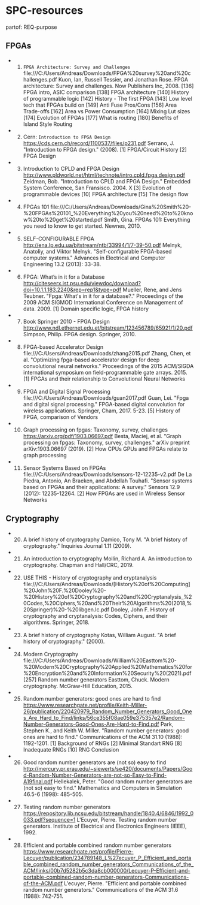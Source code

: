 # SPC-resources
partof: REQ-purpose
###

## FPGAs

* 1) `FPGA Architecture: Survey and Challenges` file:///C:/Users/Andreas/Downloads/FPGA%20survey%20and%20challenges.pdf
    Kuon, Ian, Russell Tessier, and Jonathan Rose. FPGA architecture: Survey and challenges. Now Publishers Inc, 2008.
    [136] FPGA intro, ASIC comparison
    [138] FPGA architecture
    [140] History of programmable logic
    [142] History - The first FPGA
    [143] Low level tech that FPGAs build on
    [149] Anti Fuse Pros/Cons
    [156] Area Trade-offs
    [162] Area vs Power Consumption
    [164] Mixing Lut sizes
    [174] Evolution of FPGAs
    [177] What is routing
    [180] Benefits of Island Style Routing
* 2) Cern: `Introduction to FPGA Design` https://cds.cern.ch/record/1100537/files/p231.pdf
    Serrano, J. "Introduction to FPGA design." (2008).
    [1] FPGA/Circuit History
    [2] FPGA Design
* 3) Introduction to CPLD and FPGA Design http://www.pldworld.net/html/technote/intro.cpld.fpga.design.pdf
    Zeidman, Bob. "Introduction to CPLD and FPGA Design." Embedded System Conference, San Fransisco. 2004.
    X [3] Evolution of programmable devices
    [10] FPGA architecture
    [15] The design flow
* 4) FPGAs 101 file:///C:/Users/Andreas/Downloads/Gina%20Smith%20-%20FPGAs%20101_%20Everything%20you%20need%20to%20know%20to%20get%20started.pdf
    Smith, Gina. FPGAs 101: Everything you need to know to get started. Newnes, 2010.
* 5) SELF-CONFIGURABLE FPGA http://ena.lp.edu.ua/bitstream/ntb/33994/1/7-39-50.pdf
    Melnyk, Anatoliy, and Viktor Melnyk. "Self-configurable FPGA-based computer systems." Advances in Electrical and Computer Engineering 13.2 (2013): 33-38.
* 6) FPGA: What’s in it for a Database http://citeseerx.ist.psu.edu/viewdoc/download?doi=10.1.1.183.2240&rep=rep1&type=pdf
    Mueller, Rene, and Jens Teubner. "Fpga: What's in it for a database?." Proceedings of the 2009 ACM SIGMOD International Conference on Management of data. 2009.
    [1] Domain specific logic, FPGA history
* 7) Book Springer 2010 - FPGA Design http://www.ndl.ethernet.edu.et/bitstream/123456789/65921/1/20.pdf
    Simpson, Philip. FPGA design. Springer, 2010.
* 8) FPGA-based Accelerator Design file:///C:/Users/Andreas/Downloads/zhang2015.pdf
    Zhang, Chen, et al. "Optimizing fpga-based accelerator design for deep convolutional neural networks." Proceedings of the 2015 ACM/SIGDA international symposium on field-programmable gate arrays. 2015.
    [1] FPGAs and their relationship to Convolutional Neural Networks
* 9) FPGA and Digital Signal Processing file:///C:/Users/Andreas/Downloads/guan2017.pdf
    Guan, Lei. "Fpga and digital signal processing." FPGA-based digital convolution for wireless applications. Springer, Cham, 2017. 5-23.
    [5] History of FPGA, comparison of Vendors
* 10) Graph processing on fpgas: Taxonomy, survey, challenges https://arxiv.org/pdf/1903.06697.pdf
    Besta, Maciej, et al. "Graph processing on fpgas: Taxonomy, survey, challenges." arXiv preprint arXiv:1903.06697 (2019).
    [2] How CPUs GPUs and FPGAs relate to graph processing
* 11) Sensor Systems Based on FPGAs file:///C:/Users/Andreas/Downloads/sensors-12-12235-v2.pdf
    De La Piedra, Antonio, An Braeken, and Abdellah Touhafi. "Sensor systems based on FPGAs and their applications: A survey." Sensors 12.9 (2012): 12235-12264.
    [2] How FPGAs are used in Wireless Sensor Networks

## Cryptography

* 20) A brief history of cryptography
    Damico, Tony M. "A brief history of cryptography." Inquiries Journal 1.11 (2009).
* 21) An introduction to cryptography
    Mollin, Richard A. An introduction to cryptography. Chapman and Hall/CRC, 2019.
* 22) USE THIS - History of cryptography and cryptanalysis file:///C:/Users/Andreas/Downloads/[History%20of%20Computing]%20John%20F.%20Dooley%20-%20History%20of%20Cryptography%20and%20Cryptanalysis_%20Codes,%20Ciphers,%20and%20Their%20Algorithms%20(2018,%20Springer)%20-%20libgen.lc.pdf
    Dooley, John F. History of cryptography and cryptanalysis: Codes, Ciphers, and their algorithms. Springer, 2018.
* 23) A brief history of cryptography
    Kotas, William August. "A brief history of cryptography." (2000).
* 24) Modern Cryptography file:///C:/Users/Andreas/Downloads/William%20Easttom%20-%20Modern%20Cryptography%20Applied%20Mathematics%20for%20Encryption%20and%20Information%20Security%20(2021).pdf
    [257] Random number generators
    Easttom, Chuck. Modern cryptography. McGraw-Hill Education, 2015.
* 25) Random number generators: good ones are hard to find https://www.researchgate.net/profile/Keith-Miller-26/publication/220420979_Random_Number_Generators_Good_Ones_Are_Hard_to_Find/links/56ce355f08ae059e375357e2/Random-Number-Generators-Good-Ones-Are-Hard-to-Find.pdf
    Park, Stephen K., and Keith W. Miller. "Random number generators: good ones are hard to find." Communications of the ACM 31.10 (1988): 1192-1201.
    [1] Background of RNGs
    [2] Minimal Standart RNG
    [8] Inadequate RNGs
    [10] RNG Conclusion
* 26) Good random number generators are (not so) easy to find http://mercury.pr.erau.edu/~siewerts/se420/documents/Papers/Good-Random-Number-Generators-are-not-so-Easy-to-Find-A19final.pdf
    Hellekalek, Peter. "Good random number generators are (not so) easy to find." Mathematics and Computers in Simulation 46.5-6 (1998): 485-505.
* 27) Testing random number generators https://repository.lib.ncsu.edu/bitstream/handle/1840.4/6846/1992_0033.pdf?sequence=1
    L'Ecuyer, Pierre. Testing random number generators. Institute of Electrical and Electronics Engineers (IEEE), 1992.
* 28) Efficient and portable combined random number generators https://www.researchgate.net/profile/Pierre-Lecuyer/publication/234789148_L%27ecuyer_P_Efficient_and_portable_combined_random_number_generators_Communications_of_the_ACM/links/00b7d5282b5c3da8cb000000/Lecuyer-P-Efficient-and-portable-combined-random-number-generators-Communications-of-the-ACM.pdf
    L'ecuyer, Pierre. "Efficient and portable combined random number generators." Communications of the ACM 31.6 (1988): 742-751.
